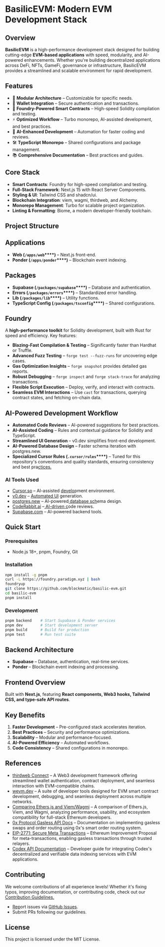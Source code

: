# BasilicEVM: Modern EVM Development Stack

## Overview

**BasilicEVM** is a high-performance development stack designed for building cutting-edge **EVM-based applications** with speed, modularity, and AI-powered enhancements. Whether you're building decentralized applications across DeFi, NFTs, GameFi, governance or infrastructure, BasilicEVM provides a streamlined and scalable environment for rapid development.

## Features

- 🧩 **Modular Architecture** – Customizable for specific needs.
- 👛 **Wallet Integration** – Secure authentication and transactions.
- 🔨 **Foundry-Powered Smart Contracts** – High-speed Solidity compilation and testing.
- ⚡ **Optimized Workflow** – Turbo monorepo, AI-assisted development, and best practices.
- 🤖 **AI-Enhanced Development** – Automation for faster coding and reviews.
- 🛠️ **TypeScript Monorepo** – Shared configurations and package management.
- 📚 **Comprehensive Documentation** – Best practices and guides.

## Core Stack

- **Smart Contracts**: Foundry for high-speed compilation and testing.
- **Full-Stack Framework**: Next.js 15 with React Server Components.
- **Styling & UI**: Tailwind CSS and shadcn/ui.
- **Blockchain Integration**: viem, wagmi, thirdweb, and Alchemy.
- **Monorepo Management**: Turbo for scalable project organization.
- **Linting & Formatting**: Biome, a modern developer-friendly toolchain.

## Project Structure

## Applications

- **Web (********`/apps/web`********\*\*\*\*)** – Next.js front-end.
- **Ponder (********`/apps/ponder`********\*\*\*\*)** – Blockchain event indexing.

## Packages

- **Supabase (********`/packages/supabase`********\*\*\*\*)** – Database and authentication.
- **Errors (********`/packages/errors`********\*\*\*\*)** – Standardized error handling.
- **Lib (********`/packages/lib`********\*\*\*\*)** – Utility functions.
- **TypeScript Config (********`/packages/tsconfig`********\*\*\*\*)** – Shared configurations.

## Foundry

A **high-performance toolkit** for Solidity development, built with Rust for speed and efficiency. Key features:

- **Blazing-Fast Compilation & Testing** – Significantly faster than Hardhat or Truffle.
- **Advanced Fuzz Testing** – `forge test --fuzz-runs` for uncovering edge cases.
- **Gas Optimization Insights** – `forge snapshot` provides detailed gas reports.
- **Robust Debugging** – `forge inspect` and `forge stack-trace` for analyzing transactions.
- **Flexible Script Execution** – Deploy, verify, and interact with contracts.
- **Seamless EVM Interactions** – Use `cast` for transactions, querying contract states, and fetching on-chain data.

## AI-Powered Development Workflow

- **Automated Code Reviews** – AI-powered suggestions for best practices.
- **AI-Assisted Coding** – Rules and contextual guidance for Solidity and TypeScript.
- **Streamlined UI Generation** – v0.dev simplifies front-end development.
- **AI-Powered Database Design** – Faster schema iteration with postgres.new.
- **Specialized Cursor Rules (********`.cursor/rules`********\*\*\*\*)** – Tuned for this repository's conventions and quality standards, ensuring consistency and best pra[ctices.](https://cursor.so/)

### AI Tools Used

- [Cursor.so](https://cursor.so/) – AI-assisted [develo](https://v0.dev/)pment environment.
- [v0.dev](https://v0.dev/) – [Automated UI](https://postgres.new/) generation.
- [postgres.new](https://postgres.new/) – AI-powered[ database sch](https://coderabbit.ai/)ema design.
- [CodeRabbit.ai](https://coderabbit.ai/) –[ AI-driven c](https://supabase.com/)ode reviews.
- [Supabase.com](https://supabase.com/) – AI-powered backend tools.

## Quick Start

### Prerequisites

- Node.js 18+, pnpm, Foundry, Git

### Installation

```bash
npm install -g pnpm
curl -L https://foundry.paradigm.xyz | bash
foundryup
git clone https://github.com/blockmatic/basilic-evm.git
cd basilic-evm
pnpm install
```

### Development

```bash
pnpm backend    # Start Supabase & Ponder services
pnpm dev        # Start development server
pnpm build      # Build for production
pnpm test       # Run test suite
```

## Backend Architecture

- **Supabase** – Database, authentication, real-time services.
- **Ponder** – Blockchain event indexing and processing.

## Frontend Overview

Built with **Next.js**, featuring **React components, Web3 hooks, Tailwind CSS, and type-safe API routes**.

## Key Benefits

1. **Faster Development** – Pre-configured stack accelerates iteration.
2. **Best Practices** – Security and performance optimizations.
3. **Scalability** – Modular and performance-focused.
4. **AI-Powered Efficiency** – Automated workflows.
5. **Code Consistency** – Shared configurations in monorepo.

## References

- [thirdweb Connect](https://thirdweb.com/connect) – A Web3 development framework offering streamlined wallet authentication, contract deployment, and seamless interaction with EVM-compatible chains.
- [wevm.dev](https://wevm.dev) – A suite of developer tools designed for EVM smart contract development, debugging, and seamless deployment across multiple networks.
- [Comparing Ethers.js and Viem/Wagmi](https://gaboesquivel.com/blog/2024-07-viem-wagmi-ethers) – A comparison of Ethers.js, Viem, and Wagmi, analyzing performance, usability, and ecosystem compatibility for full-stack Ethereum developers.
- [0x Protocol Gasless API Docs](https://0x.org/docs/gasless-api/introduction) – Documentation on implementing gasless swaps and order routing using 0x's smart order routing system.
- [EIP-2771: Secure Meta Transactions](https://eips.ethereum.org/EIPS/eip-2771) – Ethereum Improvement Proposal for meta-transactions, enabling gasless transactions through trusted relayers.
- [Codex API Documentation](https://www.codex.io/) – Developer guide for integrating Codex's decentralized and verifiable data indexing services with EVM applications.


## Contributing

We welcome contributions of all experience levels! Whether it's fixing typos, improving documentation, or contributing code, check out our [Contribution Guide](https://github.com/blockmatic/basilic-evm/CONTRIBUTING.md)[lines](https://github.com/blockmatic/basilic-evm/issues)[.](https://github.com/blockmatic/basilic-evm/issues)

- [Rep](https://github.com/blockmatic/basilic-evm/issues)ort issues via [GitHub Issues](https://github.com/blockmatic/basilic-evm/issues).
- Submit PRs following our guidelines.

## License

This project is licensed under the MIT License.

